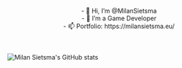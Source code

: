<p align="center">
- 👋 Hi, I’m @MilanSietsma
  <br>
- 👀 I’m a Game Developer
  <br>
- 📫 Portfolio: https://milansietsma.eu/
  </br>
</p>


<br></br>
![Milan Sietsma's GitHub stats](https://github-readme-stats.vercel.app/api?username=MilanSietsma&count_private=true&show_icons=true&theme=transparent&hide_border=true)
